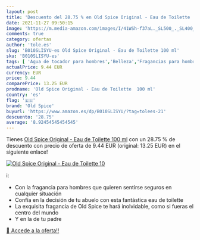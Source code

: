```yaml
---
layout: post
title: 'Descuento del 28.75 % en Old Spice Original - Eau de Toilette  10'
date: 2021-11-27 09:50:15
image: 'https://m.media-amazon.com/images/I/41WSh-f37aL._SL500_._SL400_.jpg'
comments: true
category: ofertas
author: 'tole.es'
slug: 'B010SLISYU-es Old Spice Original - Eau de Toilette 100 ml'
sku: 'B010SLISYU-es'
tags: [ 'Agua de tocador para hombres','Belleza','Fragancias para hombres','Perfumes y fragancias','de','eau','old spice','toilette', ]
actualPrice: 9.44 EUR
currency: EUR
price: 9.44
comparePrice: 13.25 EUR
prodname: 'Old Spice Original - Eau de Toilette  100 ml'
country: 'es'
flag: '🇪🇸'
brand: 'Old Spice'
buyurl: 'https://www.amazon.es/dp/B010SLISYU/?tag=tolees-21'
descuento: '28.75'
average: '8.92454545454545'
---
```


Tienes [Old Spice Original - Eau de Toilette  100 ml](https://www.amazon.es/dp/B010SLISYU/?tag=tolees-21) con un 28.75 % de descuento con precio de oferta de 9.44 EUR (original: 13.25 EUR) en el siguiente enlace!

[![Old Spice Original - Eau de Toilette  10](https://m.media-amazon.com/images/I/41WSh-f37aL._SL500_._SL400_.jpg)](https://www.amazon.es/dp/B010SLISYU/?tag=tolees-21)

ℹ️:

- Con la fragancia para hombres que quieren sentirse seguros en cualquier situación
- Confía en la decisión de tu abuelo con esta fantástica eau de toilette
- La exquisita fragancia de Old Spice te hará inolvidable, como si fueras el centro del mundo
- Y en la de tu padre

[🛒 Accede a la oferta!!](https://www.amazon.es/dp/B010SLISYU/?tag=tolees-21)
